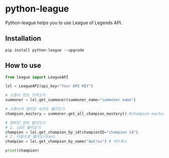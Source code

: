 # python-league
Python-league helps you to use League of Legends API.

## Installation
```
pip install python-league --upgrade
```

## How to use
```python
from league import LeagueAPI

lol = LeagueAPI(api_key="Your API KEY")

# 소환사 정보 가져오기
summoner = lol.get_summoner(summoner_name="summoner name")

# 소환사의 챔피언 숙련도 불러오기
champion_mastery = summoner.get_all_champion_mastery() #champion mastery list of *summoner*

# 챔피언 정보 불러오기
# 1. id로 불러오기
champion = lol.get_champion_by_id(championID="champion id")
# 2. 이름으로 불러오기(en)
champion = lol.get_champion_by_name("Aatrox") # 아트록스

print(champion)
```